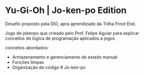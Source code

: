 # Yu-Gi-Oh | Jo-ken-po Edition

Desafio proposto pela DIO, apra aprendizado da Trilha Frnot End.

Jogo de jokenpo que crieado pelo Prof. Felipe Aguiar para explicar conceitos de lógica de programação aplicados a jogos

conceitos abordados:

- Armazenamento e gerenciamento de estado manual
- Funções limpas
- Organização de código
#   J o - k e n - p o 
 
 
